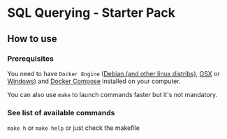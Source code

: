 # SQL Querying - Starter Pack

## How to use

### Prerequisites

You need to have `Docker Engine` ([Debian (and other linux distribs)](https://docs.docker.com/install/linux/docker-ce/debian/), [OSX](https://docs.docker.com/docker-for-mac/install/) or [Windows](https://docs.docker.com/docker-for-windows/install/)) and [Docker Compose](https://docs.docker.com/compose/install/) installed on your computer.

You can also use `make` to launch commands faster but it's not mandatory.

### See list of available commands

`make h` or `make help` or just check the makefile
